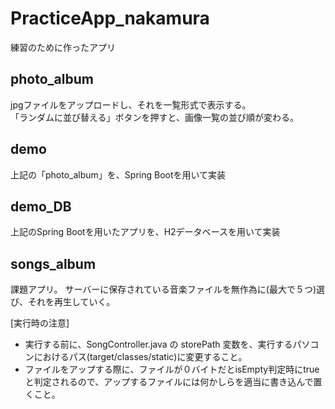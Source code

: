 # PracticeApp_nakamura
練習のために作ったアプリ

## photo_album
jpgファイルをアップロードし、それを一覧形式で表示する。<br>
「ランダムに並び替える」ボタンを押すと、画像一覧の並び順が変わる。

## demo
上記の「photo_album」を、Spring Bootを用いて実装

## demo_DB
上記のSpring Bootを用いたアプリを、H2データベースを用いて実装

## songs_album
課題アプリ。
サーバーに保存されている音楽ファイルを無作為に(最大で５つ)選び、それを再生していく。

[実行時の注意]
- 実行する前に、SongController.java の storePath 変数を、実行するパソコンにおけるパス(target/classes/static)に変更すること。
- ファイルをアップする際に、ファイルが０バイトだとisEmpty判定時にtrueと判定されるので、アップするファイルには何かしらを適当に書き込んで置くこと。
